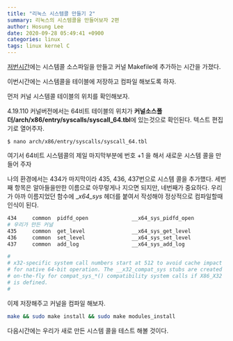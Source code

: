 ```yaml
---
title: "리눅스 시스템콜 만들기 2"
summary: 리눅스의 시스템콜을 만들어보자 2편
author: Hosung Lee
date: 2020-09-28 05:49:41 +0900
categories: linux
tags: linux kernel C
---
```


[저번시간][prev]에는 시스템콜 소스파일을 만들고 커널 Makefile에 추가하는 시간을 가졌다.

이번시간에는 시스템콜을 테이블에 저장하고 컴파일 해보도록 하자.

먼저 커널 시스템콜 테이블의 위치를 확인해보자.

4.19.110 커널버전에서는 64비트 테이블의 위치가 **커널소스폴더/arch/x86/entry/syscalls/syscall_64.tbl**에 있는것으로 확인된다. 텍스트 편집기로 열어주자.

```shell
$ nano arch/x86/entry/syscalls/syscall_64.tbl
```
여기서 64비트 시스템콜의 제일 마지막부분에 번호 +1 을 해서 새로운 시스템 콜을 만들어 주자

나의 환경에서는 434가 마지막이라 435, 436, 437번으로 시스템 콜을 추가했다. 세번째 항목은 알아들을만한 이름으로 아무렇게나 지으면 되지만, 네번째가 중요하다. 우리가 아까 이름지었던 함수에 __x64_sys_ 헤더를 붙여서 작성해야 정상적으로 컴파일할때 인식이 된다.

```bash
434     common  pidfd_open              __x64_sys_pidfd_open
# 우리가 만든 커널
435		common	get_level				__x64_sys_get_level
436		common	set_level				__x64_sys_set_level
437		common	add_log					__x64_sys_add_log

#
# x32-specific system call numbers start at 512 to avoid cache impact
# for native 64-bit operation. The __x32_compat_sys stubs are created
# on-the-fly for compat_sys_*() compatibility system calls if X86_X32
# is defined.
#
```

이제 저장해주고 커널을 컴파일 해보자.

```bash
make && sudo make install && sudo make modules_install
```

다음시간에는 우리가 새로 만든 시스템 콜을 테스트 해볼 것이다.

[prev]: https://holeeman.github.io/linux/%EB%A6%AC%EB%88%85%EC%8A%A4-%EC%8B%9C%EC%8A%A4%ED%85%9C%EC%BD%9C-%EB%A7%8C%EB%93%A4%EA%B8%B0-1/